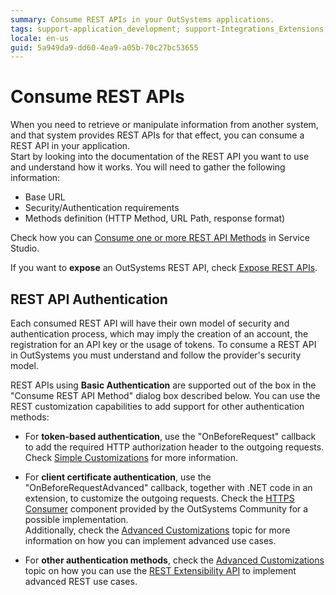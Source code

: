 ```yaml
---
summary: Consume REST APIs in your OutSystems applications.
tags: support-application_development; support-Integrations_Extensions; support-Integrations_Extensions-overview
locale: en-us
guid: 5a949da9-dd60-4ea9-a05b-70c27bc53655
---
```


# Consume REST APIs

When you need to retrieve or manipulate information from another system, and that system provides REST APIs for that effect, you can consume a REST API in your application.  
Start by looking into the documentation of the REST API you want to use and understand how it works. You will need to gather the following information:

* Base URL
* Security/Authentication requirements
* Methods definition (HTTP Method, URL Path, response format)

Check how you can [Consume one or more REST API Methods](consume-a-rest-api.md) in Service Studio.

<div class="info" markdown="1">

If you want to **expose** an OutSystems REST API, check [Expose REST APIs](../expose-rest-apis/intro.md).

</div>

## REST API Authentication

Each consumed REST API will have their own model of security and authentication process, which may imply the creation of an account, the registration for an API key or the usage of tokens. To consume a REST API in OutSystems you must understand and follow the provider's security model.

REST APIs using **Basic Authentication** are supported out of the box in the "Consume REST API Method" dialog box described below. You can use the REST customization capabilities to add support for other authentication methods:

* For **token-based authentication**, use the "OnBeforeRequest" callback to add the required HTTP authorization header to the outgoing requests. Check [Simple Customizations](simple-customizations.md) for more information.

* For **client certificate authentication**, use the "OnBeforeRequestAdvanced" callback, together with .NET code in an extension, to customize the outgoing requests. Check the [HTTPS Consumer](https://www.outsystems.com/forge/component-overview/3591/https-consumer) component provided by the OutSystems Community for a possible implementation.  
    Additionally, check the [Advanced Customizations](advanced-customizations.md) topic for more information on how you can implement advanced use cases. 

* For **other authentication methods**, check the [Advanced Customizations](advanced-customizations.md) topic on how you can use the [REST Extensibility API](../../../ref/apis/rest-extensibility-api.md) to implement advanced REST use cases.

